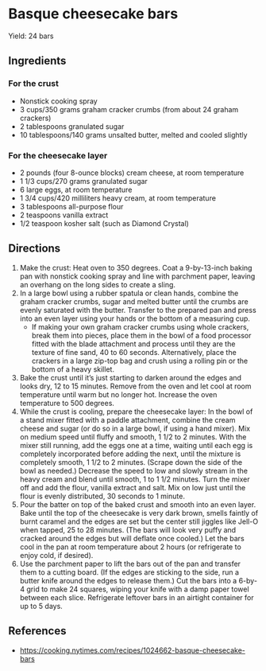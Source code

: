 # Basque cheesecake bars

Yield: 24 bars

## Ingredients

### For the crust

- Nonstick cooking spray
- 3 cups/350 grams graham cracker crumbs (from about 24 graham crackers)
- 2 tablespoons granulated sugar
- 10 tablespoons/140 grams unsalted butter, melted and cooled slightly

### For the cheesecake layer

- 2 pounds (four 8-ounce blocks) cream cheese, at room temperature
- 1 1/3 cups/270 grams granulated sugar
- 6 large eggs, at room temperature
- 1 3/4 cups/420 milliliters heavy cream, at room temperature
- 3 tablespoons all-purpose flour
- 2 teaspoons vanilla extract
- 1/2 teaspoon kosher salt (such as Diamond Crystal)

## Directions

1. Make the crust: Heat oven to 350 degrees. Coat a 9-by-13-inch baking pan with nonstick cooking spray and line with parchment paper, leaving an overhang on the long sides to create a sling.
2. In a large bowl using a rubber spatula or clean hands, combine the graham cracker crumbs, sugar and melted butter until the crumbs are evenly saturated with the butter. Transfer to the prepared pan and press into an even layer using your hands or the bottom of a measuring cup.
    - If making your own graham cracker crumbs using whole crackers, break them into pieces, place them in the bowl of a food processor fitted with the blade attachment and process until they are the texture of fine sand, 40 to 60 seconds. Alternatively, place the crackers in a large zip-top bag and crush using a rolling pin or the bottom of a heavy skillet.
3. Bake the crust until it’s just starting to darken around the edges and looks dry, 12 to 15 minutes. Remove from the oven and let cool at room temperature until warm but no longer hot. Increase the oven temperature to 500 degrees.
4. While the crust is cooling, prepare the cheesecake layer: In the bowl of a stand mixer fitted with a paddle attachment, combine the cream cheese and sugar (or do so in a large bowl, if using a hand mixer). Mix on medium speed until fluffy and smooth, 1 1/2 to 2 minutes. With the mixer still running, add the eggs one at a time, waiting until each egg is completely incorporated before adding the next, until the mixture is completely smooth, 1 1/2 to 2 minutes. (Scrape down the side of the bowl as needed.) Decrease the speed to low and slowly stream in the heavy cream and blend until smooth, 1 to 1 1/2 minutes. Turn the mixer off and add the flour, vanilla extract and salt. Mix on low just until the flour is evenly distributed, 30 seconds to 1 minute.
5. Pour the batter on top of the baked crust and smooth into an even layer. Bake until the top of the cheesecake is very dark brown, smells faintly of burnt caramel and the edges are set but the center still jiggles like Jell-O when tapped, 25 to 28 minutes. (The bars will look very puffy and cracked around the edges but will deflate once cooled.) Let the bars cool in the pan at room temperature about 2 hours (or refrigerate to enjoy cold, if desired).
6. Use the parchment paper to lift the bars out of the pan and transfer them to a cutting board. (If the edges are sticking to the side, run a butter knife around the edges to release them.) Cut the bars into a 6-by-4 grid to make 24 squares, wiping your knife with a damp paper towel between each slice. Refrigerate leftover bars in an airtight container for up to 5 days.

## References

- <https://cooking.nytimes.com/recipes/1024662-basque-cheesecake-bars>
 
